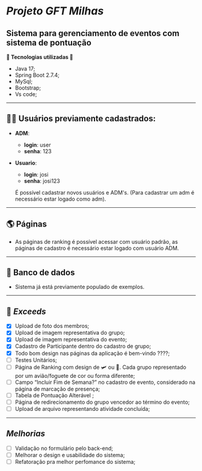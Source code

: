 # ***Projeto GFT Milhas***

## Sistema para gerenciamento de eventos com sistema de pontuação
**🔧 Tecnologias utilizadas 🔧**
- Java 17;
- Spring Boot 2.7.4;
- MySql;
- Bootstrap;
- Vs code;
---

## 🙍‍♂️ Usuários previamente cadastrados:
- **ADM**:
    - **login**: user
    - **senha**: 123
- **Usuario**:
    - **login**: josi 
    - **senha**: josi123
    
    É possível cadastrar novos usuários e ADM's.
    (Para cadastrar um adm é necessário estar logado como adm).
---

## 🌎 Páginas
- As páginas de ranking é possível acessar com usuário padrão, as páginas de cadastro é necessário estar logado com usuário ADM.
---

## 🎲 Banco de dados
- Sistema já está previamente populado de exemplos.
---


## 🎁 ***Exceeds***
- [x] Upload de foto dos membros;
- [x] Upload de imagem representativa do grupo;
- [x] Upload de imagem representativa do evento;
- [x] Cadastro de Participante dentro do cadastro de grupo;
- [x] Todo bom design nas páginas da aplicação é bem-vindo ????;
- [ ] Testes Unitários;
- [ ] Página de Ranking com design de 🛩️ ou 🚀. Cada grupo representado por um avião/foguete de cor ou forma
diferente;
- [ ] Campo “Incluir Fim de Semana?” no cadastro de evento, considerado na
página de marcação de presença;
- [ ] Tabela de Pontuação Alterável ;
- [ ] Página de redirecionamento do grupo vencedor ao término do evento;
- [ ] Upload de arquivo representando atividade concluída;
---

## ***Melhorias***

- [ ] Validação no formulário pelo back-end;
- [ ] Melhorar o design e usabilidade do sistema;
- [ ] Refatoração pra melhor perfomance do sistema;
